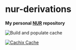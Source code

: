 # nur-derivations

**My personal [NUR](https://github.com/nix-community/NUR) repository**

<!-- Remove this if you don't use github actions -->
![Build and populate cache](https://github.com/pisquo/nur-packages/workflows/Build%20and%20populate%20cache/badge.svg)

<!--
Uncomment this if you use travis:

[![Build Status](https://travis-ci.com/<YOUR_TRAVIS_USERNAME>/nur-packages.svg?branch=master)](https://travis-ci.com/<YOUR_TRAVIS_USERNAME>/nur-packages)
-->
[![Cachix Cache](https://img.shields.io/badge/cachix-<YOUR_CACHIX_CACHE_NAME>-blue.svg)](https://nur-expressions.cachix.org)

